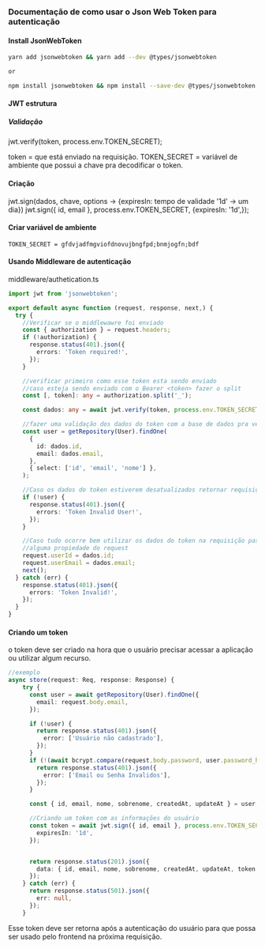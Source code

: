 ### Documentação de como usar o Json Web Token para autenticação

#### Install JsonWebToken
~~~bash
yarn add jsonwebtoken && yarn add --dev @types/jsonwebtoken

or

npm install jsonwebtoken && npm install --save-dev @types/jsonwebtoken
~~~
#### JWT estrutura
##### Validação

jwt.verify(token, process.env.TOKEN_SECRET);

token = que está enviado na requisição.
TOKEN_SECRET = variável de ambiente que possui a chave pra decodificar o token.
#### Criação

jwt.sign(dados, chave, options -> {expiresIn: tempo de validade '1d' -> um dia})
jwt.sign({ id, email }, process.env.TOKEN_SECRET, {expiresIn: '1d',});


#### Criar variável de ambiente
~~~env
TOKEN_SECRET = gfdvjadfmgviofdnovujbngfpd;bnmjogfn;bdf
~~~
#### Usando Middleware de autenticação
middleware/authetication.ts
~~~ts
import jwt from 'jsonwebtoken';

export default async function (request, response, next,) {
  try {
    //Verificar se o middlewawre foi enviado
    const { authorization } = request.headers;
    if (!authorization) {
      response.status(401).json({
        errors: 'Token required!',
      });
    }

    //verificar primeiro como esse token esta sendo enviado
    //caso esteja sendo enviado com o Bearer <token> fazer o split
    const [, token]: any = authorization.split('_');

    const dados: any = await jwt.verify(token, process.env.TOKEN_SECRET);

    //fazer uma validação dos dados do token com a base de dados pra ver se estão validos
    const user = getRepository(User).findOne(
      {
        id: dados.id,
        email: dados.email,
      },
      { select: ['id', 'email', 'nome'] },
    );

    //Caso os dados do token estiverem desatualizados retornar requisição
    if (!user) {
      response.status(401).json({
        errors: 'Token Invalid User!',
      });
    }

    //Caso tudo ocorre bem utilizar os dados do token na requisição passando como
    //alguma propiedade do request
    request.userId = dados.id;
    request.userEmail = dados.email;
    next();
  } catch (err) {
    response.status(401).json({
      errors: 'Token Invalid!',
    });
  }
}
~~~

#### Criando um token
o token deve ser criado na hora que o usuário precisar acessar a aplicação ou utilizar algum recurso.
~~~ts
//exemplo
async store(request: Req, response: Response) {
    try {
      const user = await getRepository(User).findOne({
        email: request.body.email,
      });

      if (!user) {
        return response.status(401).json({
          error: ['Usuário não cadastrado'],
        });
      }
      if (!(await bcrypt.compare(request.body.password, user.password_hash))) {
        return response.status(401).json({
          error: ['Email ou Senha Invalidos'],
        });
      }

      const { id, email, nome, sobrenome, createdAt, updateAt } = user;

      //Criando um token com as informações do usuário
      const token = await jwt.sign({ id, email }, process.env.TOKEN_SECRET, {
        expiresIn: '1d',
      });


      return response.status(201).json({
        data: { id, email, nome, sobrenome, createdAt, updateAt, token },
      });
    } catch (err) {
      return response.status(501).json({
        err: null,
      });
    }
~~~
Esse token deve ser retorna após a autenticação do usuário para que possa ser usado pelo
frontend na próxima requisição.

